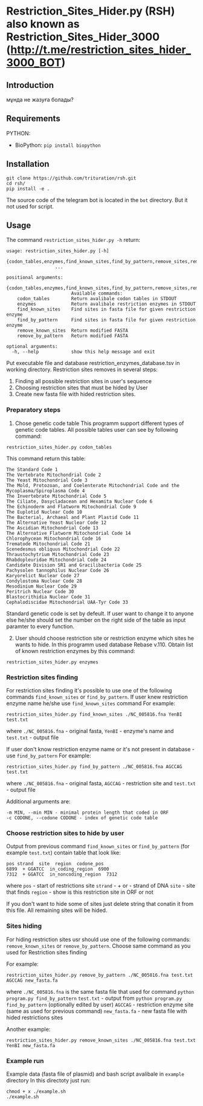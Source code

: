 # Restriction_Sites_Hider.py (RSH) also known as Restriction_Sites_Hider_3000 (http://t.me/restriction_sites_hider_3000_BOT)

## Introduction

мұнда не жазуға болады?

## Requirements

PYTHON:
  * BioPython: `pip install biopython`

## Installation

```
git clone https://github.com/trituration/rsh.git  
cd rsh/  
pip install -e .  
```

 The source code of the telegram bot is located in the `bot` directory. But it not used for script.

## Usage

The command `restriction_sites_hider.py -h` return:

```
usage: restriction_sites_hider.py [-h]
                  {codon_tables,enzymes,find_known_sites,find_by_pattern,remove_sites,remove_by_pattern}
                  ...

positional arguments:
  {codon_tables,enzymes,find_known_sites,find_by_pattern,remove_sites,remove_by_pattern}
                        Available commands:
    codon_tables        Return avalibale codon tables in STDOUT
    enzymes             Return avalibale restriction enzymes in STDOUT
    find_known_sites    Find sites in fasta file for given restriction enzyme
    find_by_pattern     Find sites in fasta file for given restriction enzyme
    remove_known_sites  Return modified FASTA
    remove_by_pattern   Return modified FASTA

optional arguments:
  -h, --help            show this help message and exit
```
Put executable file and database restriction_enzymes_database.tsv in working directory. 
Restriction sites removes in several steps: 
1. Finding all possible restriction sites in user's sequence
2. Choosing restriction sites that must be hided by User
3. Create new fasta file with hided restriction sites. 


### Preparatory steps

1. Chose genetic code table
This programm support different types of genetic code tables. All possible tables user can see by following command:

```
restriction_sites_hider.py codon_tables
```

This command return this table:
```
The Standard Code 1
The Vertebrate Mitochondrial Code 2
The Yeast Mitochondrial Code 3
The Mold, Protozoan, and Coelenterate Mitochondrial Code and the Mycoplasma/Spiroplasma Code 4
The Invertebrate Mitochondrial Code 5
The Ciliate, Dasycladacean and Hexamita Nuclear Code 6
The Echinoderm and Flatworm Mitochondrial Code 9
The Euplotid Nuclear Code 10
The Bacterial, Archaeal and Plant Plastid Code 11
The Alternative Yeast Nuclear Code 12
The Ascidian Mitochondrial Code 13
The Alternative Flatworm Mitochondrial Code 14
Chlorophycean Mitochondrial Code 16
Trematode Mitochondrial Code 21
Scenedesmus obliquus Mitochondrial Code 22
Thraustochytrium Mitochondrial Code 23
Rhabdopleuridae Mitochondrial Code 24
Candidate Division SR1 and Gracilibacteria Code 25
Pachysolen tannophilus Nuclear Code 26
Karyorelict Nuclear Code 27
Condylostoma Nuclear Code 28
Mesodinium Nuclear Code 29
Peritrich Nuclear Code 30
Blastocrithidia Nuclear Code 31
Cephalodiscidae Mitochondrial UAA-Tyr Code 33
```
Standard genetic code is set by defeult. If user want to change it to anyone else he/she should set the number on the right side of the table as input paramter to every function. 

2. User should choose restriction site or restriction enzyme which sites he wants to hide. In this programm used database Rebase v.110. Obtain list of known restriction enzymes by this command:

```
restriction_sites_hider.py enzymes
```
### Restriction sites finding

For restriction sites finding it's possible to use one of the following commands `find_known_sites` or `find_by_pattern`. 
If user knew restriction enzyme name he/she use `find_known_sites` command
For example:
```
restriction_sites_hider.py find_known_sites ./NC_005816.fna YenBI test.txt
```
where `./NC_005816.fna` - original fasta, `YenBI` - enzyme's name and `test.txt` - output file

If user don't know restriction enzyme name or it's not present in database - use `find_by_pattern`
For example:
```
restriction_sites_hider.py find_by_pattern ./NC_005816.fna AGCCAG test.txt
```
where `./NC_005816.fna` - original fasta, `AGCCAG` - restriction site and `test.txt` - output file

Additional arguments are:
```
-m MIN, --min MIN - minimal protein length that coded in ORF
-c CODONE, --codone CODONE - index of genetic code table
```

###  Choose restriction sites to hide by user

Output from previous command `find_known_sites` or `find_by_pattern` (for example `test.txt`) contain table that look like:
```
pos strand  site  region  codone_pos
6899  + GGATCC  in_coding_region  6900
7312  + GGATCC  in_noncoding_region  7312
```

where 
`pos` - start of restrictions site
`strand` - + or - strand of DNA
`site` - site that finds 
`region` - show is this restriction site in ORF or not

If you don't want to hide some of sites just delete string that conatin it from this file. All remaining sites will be hided.

### Sites hiding

For hiding restriction sites usr should use one of the following commands: `remove_known_sites` or `remove_by_pattern`. 
Choose same command as you used for Restriction sites finding

For example:
```
restriction_sites_hider.py remove_by_pattern ./NC_005816.fna test.txt AGCCAG new_fasta.fa
```
where 
`./NC_005816.fna` is the same fasta file that used for command `python program.py find_by_pattern`
`test.txt` - output from `python program.py find_by_pattern` (optionally edited by user)
`AGCCAG` - restriction enzyme site (same as used for previous command)
`new_fasta.fa` - new fasta file with hided restrictions sites

Another example:
```
restriction_sites_hider.py remove_known_sites ./NC_005816.fna test.txt YenBI new_fasta.fa
```

### Example run

Example data (fasta file of plasmid) and bash script avalibale in `example` directory
In this directoty just run:

```
chmod + x ./example.sh
./example.sh
```
